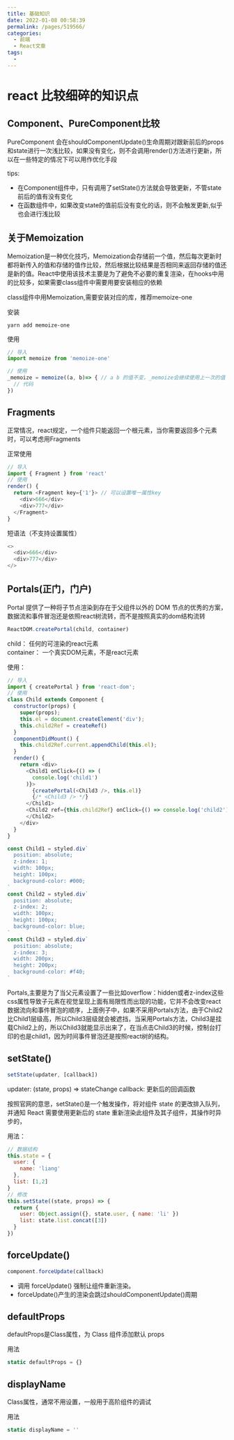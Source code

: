 ```yaml
---
title: 基础知识
date: 2022-01-08 00:58:39
permalink: /pages/519566/
categories: 
  - 前端
  - React文章
tags: 
  - 
---
```


# react 比较细碎的知识点

## Component、PureComponent比较

PureComponent 会在shouldComponentUpdate()生命周期对跟新前后的props和state进行一次浅比较，如果没有变化，则不会调用render()方法进行更新，所以在一些特定的情况下可以用作优化手段

tips:

* 在Component组件中，只有调用了setState()方法就会导致更新，不管state前后的值有没有变化
* 在函数组件中，如果改变state的值前后没有变化的话，则不会触发更新,似乎也会进行浅比较

## 关于Memoization

Memoization是一种优化技巧，Memoization会存储前一个值，然后每次更新时都将新传入的值和存储的值作比较，然后根据比较结果是否相同来返回存储的值还是新的值。React中使用该技术主要是为了避免不必要的重复渲染，在hooks中用的比较多，如果需要class组件中需要用要安装相应的依赖

class组件中用Memoization,需要安装对应的库，推荐memoize-one

安装

```shell
yarn add memoize-one
```

使用

```js
// 导入
import memoize from 'memoize-one'

// 使用
_memoize = memoize((a, b)=> { // a b 的值不变，_memoize会继续使用上一次的值
  // 代码
})
```

## Fragments

正常情况，react规定，一个组件只能返回一个根元素，当你需要返回多个元素时，可以考虑用Fragments

正常使用

```js
// 导入
import { Fragment } from 'react'
// 使用
render() {
  return <Fragment key={'1'}> // 可以设置唯一属性key
    <div>666</div>
    <div>777</div>
  </Fragment>
}

```

短语法（不支持设置属性）

```js
<>
  <div>666</div>
  <div>777</div>
</>
```

## Portals(正门，门户)

Portal 提供了一种将子节点渲染到存在于父组件以外的 DOM 节点的优秀的方案，数据流和事件冒泡还是依照react树流转，而不是按照真实的dom结构流转

```js
ReactDOM.createPortal(child, container)
```

child： 任何的可渲染的react元素  
container： 一个真实DOM元素，不是react元素

使用：

```js
// 导入
import { createPortal } from 'react-dom';
// 使用
class Child extends Component {
  constructor(props) {
    super(props);
    this.el = document.createElement('div');
    this.child2Ref = createRef()
  }
  componentDidMount() {
    this.child2Ref.current.appendChild(this.el);
  }
  render() {
    return <div>
      <Child1 onClick={() => (
        console.log('child1')
      )}>
        {createPortal(<Child3 />, this.el)}
        {/* <Child3 /> */}
      </Child1>
      <Child2 ref={this.child2Ref} onClick={() => console.log('child2')}>
      </Child2>
    </div>
  }
}

const Child1 = styled.div`
  position: absolute;
  z-index: 1;
  width: 100px;
  height: 100px;
  background-color: #000;
`
const Child2 = styled.div`
  position: absolute;
  z-index: 2;
  width: 100px;
  height: 100px;
  background-color: blue;
`
const Child3 = styled.div`
  position: absolute;
  z-index: 3;
  width: 200px;
  height: 200px;
  background-color: #f40;
`
```

Portals,主要是为了当父元素设置了一些比如overflow：hidden或者z-index这些css属性导致子元素在视觉呈现上面有局限性而出现的功能，它并不会改变react数据流向和事件冒泡的顺序，上面例子中，如果不采用Portals方法，由于Child2比Child1层级高，所以Child3层级就会被遮挡，当采用Portals方法，Child3是挂载Child2上的，所以Child3就能显示出来了，在当点击Child3的时候，控制台打印的也是child1，因为时间事件冒泡还是按照react树的结构。

## setState()

```js
setState(updater, [callback])
```

updater: (state, props) => stateChange
callback: 更新后的回调函数

按照官网的意思，setState()是一个触发操作，将对组件 state 的更改排入队列，并通知 React 需要使用更新后的 state 重新渲染此组件及其子组件，其操作时异步的，

用法：

```js
// 数据结构
this.state = {
  user: {
    name: 'liang'
  },
  list: [1,2]
}
// 修改
this.setState((state, props) => {
  return {
    user: Object.assign({}, state.user, { name: 'li' })
    list: state.list.concat([3])
  }
})
```

## forceUpdate()

```js
component.forceUpdate(callback)
```

* 调用 forceUpdate() 强制让组件重新渲染。
* forceUpdate()产生的渲染会跳过shouldComponentUpdate()周期

## defaultProps

defaultProps是Class属性，为 Class 组件添加默认 props

用法

```js
static defaultProps = {}
```

## displayName

Class属性，通常不用设置，一般用于高阶组件的调试

用法

```js
static displayName = ''
```
